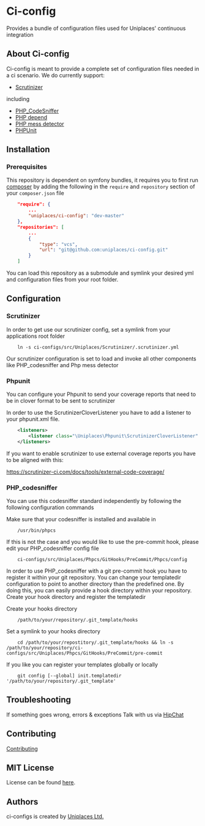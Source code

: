 Ci-config
=========

Provides a bundle of configuration files used for Uniplaces' continuous integration

About Ci-config
---------------

Ci-config is meant to provide a complete set of configuration files needed in a ci scenario. We do currently support:

* [Scrutinizer](https://scrutinizer-ci.com) 

including 

* [PHP_CodeSniffer](http://pear.php.net/package/PHP_CodeSniffer)
* [PHP depend](http://pdepend.org/)
* [PHP mess detector](http://phpmd.org/)
* [PHPUnit](https://phpunit.de)

Installation
------------------

### Prerequisites

This repository is dependent on symfony bundles, it requires you to first run [composer](http://getcomposer.org) by adding the following in the `require` and `repository` section of your `composer.json` file 

``` json
    "require": {
        ...
        "uniplaces/ci-config": "dev-master"
    },
    "repositories": [
        ...
        {
            "type": "vcs",
            "url": "git@github.com:uniplaces/ci-config.git"
        }
    ]
```

You can load this repository as a submodule and symlink your desired yml and configuration files from your root folder.


Configuration
-------------

### Scrutinizer

In order to get use our scrutinizer config, set a symlink from your applications root folder

```
    ln -s ci-configs/src/Uniplaces/Scrutinizer/.scrutinizer.yml
```

Our scrutinizer configuration is set to load and invoke all other components like PHP_codesniffer and Php mess detector

### Phpunit

You can configure your Phpunit to send your coverage reports that need to be in clover format to be sent to scrutinizer


In order to use the ScrutinizerCloverListener you have to add a listener to your phpunit.xml file. 

``` xml
    <listeners>
        <listener class="\Uniplaces\Phpunit\ScrutinizerCloverListener" file="ci-configs/src/Uniplaces/Phpunit/ScrutinizerCloverListener.php"/>
    </listeners>
```

If you want to enable scrutinizer to use external coverage reports you have to be aligned with this:

https://scrutinizer-ci.com/docs/tools/external-code-coverage/

### PHP_codesniffer

You can use this codesniffer standard independently by following the following configuration commands


Make sure that your codesniffer is installed and available in 

```
    /usr/bin/phpcs
```

If this is not the case and you would like to use the pre-commit hook, please edit your PHP_codesniffer config file 

```
    ci-configs/src/Uniplaces/Phpcs/GitHooks/PreCommit/Phpcs/config
```

In order to use PHP_codesniffer with a git pre-commit hook you have to register it within your git repository. 
You can change your templatedir configuration to point to another directory than the predefined one. By doing this,
you can easily provide a hook directory within your repository. Create your hook directory and register the templatedir

Create your hooks directory

```
    /path/to/your/repository/.git_template/hooks
```

Set a symlink to your hooks directory

```
    cd /path/to/your/repostitory/.git_template/hooks && ln -s /path/to/your/repository/ci-configs/src/Uniplaces/Phpcs/GitHooks/PreCommit/pre-commit
```


If you like you can register your templates globally or locally

```
    git config [--global] init.templatedir '/path/to/your/repository/.git_template'
```


Troubleshooting
---------------

If something goes wrong, errors & exceptions Talk with us via [HipChat](https://www.hipchat.com/g5fiCwbCI)

Contributing
------------

[Contributing](CONTRIBUTING.md)

MIT License
-----------

License can be found [here](https://github.com/Uniplaces/ci-configs/blob/master/LICENSE).

Authors
-------

ci-configs is created by [Uniplaces Ltd.](https://www.uniplaces.com)
